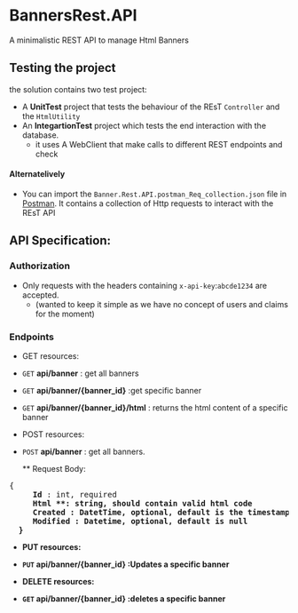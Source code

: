 # BannersRest.API
A minimalistic REST API to manage Html Banners


## Testing the project 

the solution contains two test project:
 - A __UnitTest__ project that tests the behaviour of the REsT ``Controller`` and the `HtmlUtility`
 - An __IntegartionTest__ project which tests the end interaction with the database. 
   * it uses A WebClient that make calls to different REST endpoints and check 
 
 #### Alternatelively 
- You can import the ``Banner.Rest.API.postman_Req_collection.json`` file in [Postman](https://www.getpostman.com/).
It contains a collection of Http requests to interact with the REsT API 


## API Specification:

### Authorization

- Only requests with the headers containing `x-api-key`:`abcde1234` are accepted. 
  * (wanted to keep it simple as we have no concept of users and claims for the moment)

### Endpoints

- GET resources:

- ``GET`` **api/banner**    : get all banners
- ``GET`` **api/banner/{banner_id}** :get specific banner 
- ``GET`` **api/banner/{banner_id}/html** : returns the html content of a specific banner 


- POST resources:

- ``POST`` **api/banner**    : get all banners.

    ** Request Body:

<pre>
{
    <b> Id </b>: int, required
    <b> Html **: string, should contain valid html code
    <b> Created </b>: DatetTime, optional, default is the timestamp of the object creation
    <b> Modified </b>: Datetime, optional, default is null
  }
</pre>

- PUT resources:

- ``PUT`` **api/banner/{banner_id}** :Updates a specific banner 


- DELETE resources:

- ``GET`` **api/banner/{banner_id}** :deletes a specific banner
